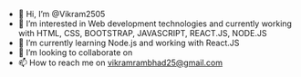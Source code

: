- 👋 Hi, I’m @Vikram2505
- 👀 I’m interested in Web development technologies and currently working with HTML, CSS, BOOTSTRAP, JAVASCRIPT, REACT.JS, NODE.JS
- 🌱 I’m currently learning Node.js and working with React.JS
- 💞️ I’m looking to collaborate on 
- 📫 How to reach me on vikramrambhad25@gmail.com

<!---
Vikram2505/Vikram2505 is a ✨ special ✨ repository because its `README.md` (this file) appears on your GitHub profile.
You can click the Preview link to take a look at your changes.
--->

